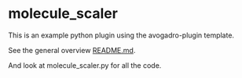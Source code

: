 molecule_scaler
===============

This is an example python plugin using the avogadro-plugin template.

See the general overview [README.md](../README.md).

And look at molecule_scaler.py for all the code.
